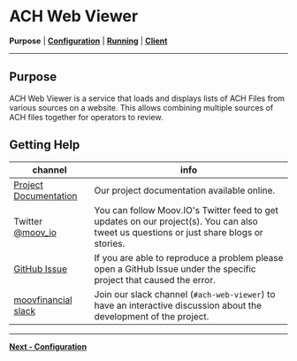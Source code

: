 <!-- generated-from:836d19121039ad425936de844eb560a8faf59c33be82ba71979ae8d72eb5315e DO NOT REMOVE, DO UPDATE -->
# ACH Web Viewer
**Purpose** | **[Configuration](CONFIGURATION.md)** | **[Running](RUNNING.md)** | **[Client](../pkg/client/README.md)**

---

## Purpose

ACH Web Viewer is a service that loads and displays lists of ACH Files from various sources on a website.
This allows combining multiple sources of ACH files together for operators to review.


## Getting Help

 channel | info
 ------- | -------
 [Project Documentation](https://github.com/moovfinancial/ach-web-viewer/tree/master/docs/) | Our project documentation available online.
Twitter [@moov_io](https://twitter.com/moov_io)	| You can follow Moov.IO's Twitter feed to get updates on our project(s). You can also tweet us questions or just share blogs or stories.
[GitHub Issue](https://github.com/moovfinancial/ach-web-viewer/issues) | If you are able to reproduce a problem please open a GitHub Issue under the specific project that caused the error.
[moovfinancial slack](https://slack.moov.io/) | Join our slack channel (`#ach-web-viewer`) to have an interactive discussion about the development of the project.

---
**[Next - Configuration](CONFIGURATION.md)**
